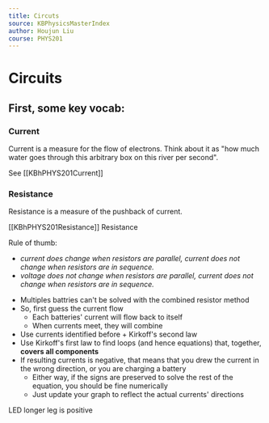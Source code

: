 ```yaml
---
title: Circuts 
source: KBPhysicsMasterIndex
author: Houjun Liu
course: PHYS201
---
```


# Circuits
## First, some key vocab:
### Current
Current is a measure for the flow of electrons. Think about it as "how much water goes through this arbitrary box on this river per second".

See [[KBhPHYS201Current]]

### Resistance
Resistance is a measure of the pushback of current.

[[KBhPHYS201Resistance]] Resistance 

Rule of thumb: 

- *current does change when resistors are parallel, current does not change when resistors are in sequence.*
- *voltage does not change when resistors are parallel, current does not change when resistors are in sequence.*

* Multiples battries can't be solved with the combined resistor method
* So, first guess the current flow
    * Each batteries' current will flow back to itself
    * When currents meet, they will combine
* Use currents identified before + Kirkoff's second law
* Use Kirkoff's first law to find loops (and hence equations) that, together, **covers all components**
* If resulting currents is negative, that means that you drew the current in the wrong direction, or you are charging a battery
    * Either way, if the signs are preserved to solve the rest of the equation, you should be fine numerically
    * Just update your graph to reflect the actual currents' directions

LED longer leg is positive